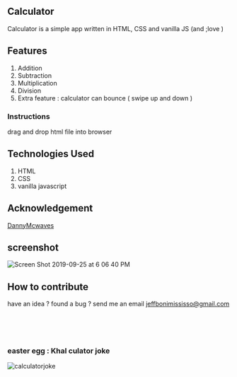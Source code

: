 ## Calculator 
Calculator is a simple app written in HTML, CSS  and vanilla JS (and ;love )



## Features
<ol>
<li>Addition</li>

<li>Subtraction</li>

<li>Multiplication</li>

<li>Division</li>

<li>Extra feature : calculator can bounce ( swipe up and down )</li>
</ol>



### Instructions

drag and drop html file into browser 



## Technologies Used
<ol>
<li>HTML</li>

<li>CSS</li>

<li>vanilla javascript</li>
</ol>


## Acknowledgement 
<a href="https://github.com/DannyMcwaves?tab=overview&from=2019-09-01&to=2019-09-25"> DannyMcwaves </a>


## screenshot 
![Screen Shot 2019-09-25 at 6 06 40 PM](https://user-images.githubusercontent.com/45514949/65628735-8f74f600-dfc1-11e9-8bc8-2821639b5d5c.png)




## How to contribute

have an idea ? found a bug ? 
send me an email
jeffbonimississo@gmail.com


<br/>
<br/>
<br/>

### easter egg  : Khal culator joke 
![calculatorjoke](https://user-images.githubusercontent.com/45514949/65628767-a74c7a00-dfc1-11e9-9fe9-86b3d1bc3388.jpg)

